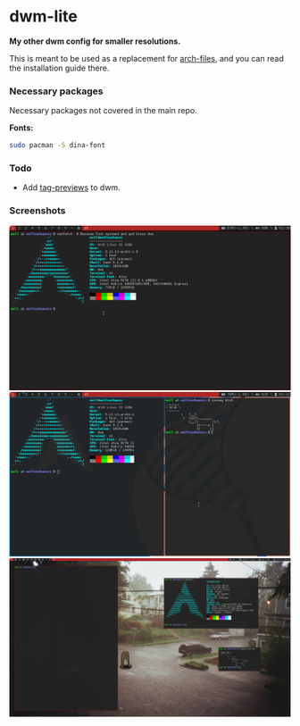 # dwm-lite
**My other dwm config for smaller resolutions.**

This is meant to be used as a replacement for [arch-files](https://github.com/r4v10l1/arch-files/), and you can read the installation guide there.

### Necessary packages
Necessary packages not covered in the main repo.

**Fonts:**
```bash
sudo pacman -S dina-font
```

### Todo
- Add [tag-previews](https://dwm.suckless.org/patches/tag-previews/) to dwm.

### Screenshots
![Screenshot without ras](images/dwm-lite1.png)
![Screenshot with ras](images/dwm-lite2.png)
![dwm-lite-mix](images/dwm-lite-mix.png)

